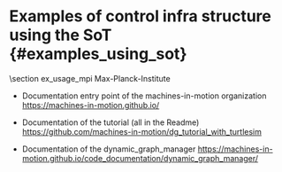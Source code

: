 # Examples of control infra structure using the SoT {#examples_using_sot}

\section ex_usage_mpi Max-Planck-Institute 

 * Documentation entry point of the machines-in-motion organization
 https://machines-in-motion.github.io/

 * Documentation of the tutorial (all in the Readme)
 https://github.com/machines-in-motion/dg_tutorial_with_turtlesim
 
 * Documentation of the dynamic_graph_manager
 https://machines-in-motion.github.io/code_documentation/dynamic_graph_manager/

